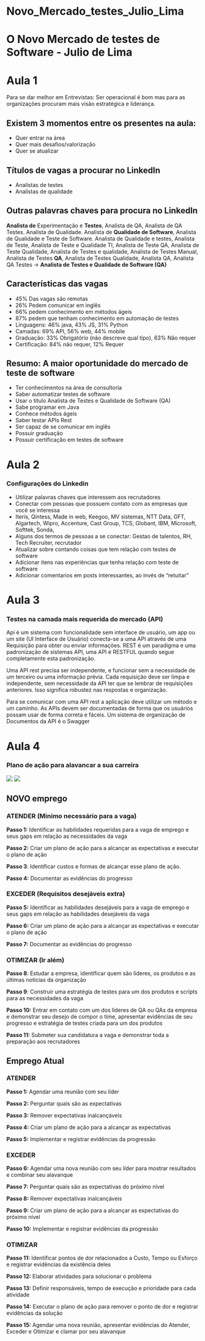 # Novo_Mercado_testes_Julio_Lima
# O Novo Mercado de testes de Software - Julio de Lima

# Aula 1
Para se dar melhor em Entrevistas:
Ser operacional é bom mas para as organizações procuram mais visão estratégica e liderança.

## Existem 3 momentos entre os presentes na aula:
* Quer entrar na área
* Quer mais desafios/valorização
* Quer se atualizar

## Títulos de vagas a procurar no LinkedIn
* Analistas de testes
* Analistas de qualidade

## Outras palavras chaves para procura no LinkedIn
**Analista de** Experimentação e **Testes**, Analista de QA, Analista de QA Testes. Analista de Qualidade. Analista de **Qualidade de Software**, Analista de Qualidade e Teste de Software. Analista de Qualidade e testes, Analista de Teste, Analista de Teste e Qualidade TI, Analista de Teste QA, Analista de Teste Qualidade, Analista de Testes e qualidade, Analista de Testes Manual, Analista de Testes **QA**, Analista de Testes Qualidade, Analista QA, Analista QA Testes -> **Analista de Testes e Qualidade de Software (QA)**

## Características das vagas
* 45% Das vagas são remotas
* 26% Pedem comunicar em inglês
* 66% pedem conhecimento em métodos ágeis
* 87% pedem que tenham conhecimento em automação de testes
* Linguagens: 46% java, 43% JS, 31% Python
* Camadas: 69% API, 56% web, 44% mobile
* Graduação: 33% Obrigatório (não descreve qual tipo), 63% Não requer
* Certificação: 84% não requer, 12% Requer

## Resumo: A maior oportunidade do mercado de teste de software
* Ter conhecimentos na área de consultoria 
* Saber automatizar testes de software
* Usar o titulo Analista de Testes e Qualidade de Software (QA)
* Sabe programar em Java 
* Conhece métodos ágeis
* Saber testar APIs Rest
* Ser capaz de se comunicar em inglês
* Possuir graduação
* Possuir certificação em testes de software

# Aula 2
### Configurações do Linkedin
* Utilizar palavras chaves que interessem aos recrutadores
* Conectar com pessoas que possuem contato com as empresas que você se interessa
* Iteris, Qintess, Made in web, Keegoo, MV sistemas, NTT Data, GFT, Algartech,  Wipro, Accenture, Cast Group, TCS, Globant, IBM, Microsoft, Softtek, Sonda, 
* Alguns dos termos de pessoas a se conectar: Gestao de talentos, RH, Tech Recruiter, recrutador
* Atualizar sobre contando coisas que tem relação com testes de software
* Adicionar itens nas experiências que tenha relação com teste de software
* Adicionar comentarios em posts interessantes, ao invés de “retuitar”

# Aula 3
### Testes na camada mais requerida do mercado (API)

Api é um sistema com funcionalidade sem interface de usuário, um app ou um site (UI Interface de Usuário) conecta-se a uma API através de uma Requisição para obter ou enviar informações.
REST é um paradigma e uma padronização de sistemas API, uma API é RESTFUL quando segue completamente esta padronização.

Uma API rest precisa ser independente, e funcionar sem a necessidade de um terceiro ou uma informação prévia. Cada requisição deve ser limpa e independente, sem necessidade da API ter que se lembrar de requisições anteriores. Isso significa robustez nas respostas e organização.

Para se comunicar com uma API rest a aplicação deve utilizar um método e um caminho.
As APIs devem ser documentadas de forma que os usuários possam usar de forma correta e fáceis. Um sistema de organização de Documentos da API é o Swagger

# Aula 4
### Plano de ação para alavancar a sua carreira
![](assets/image%202.png)
![](assets/image.png)
## NOVO emprego
### ATENDER (Minimo necessário para a vaga)

**Passo 1:** Identificar as habilidades requeridas para a vaga de emprego e
seus gaps em relação as necessidades da vaga

**Passo 2:** Criar um plano de ação para a alcançar as expectativas e
executar o plano de ação

**Passo 3**: Identificar custos e formas de alcançar esse plano de ação.

**Passo 4:** Documentar as evidências do progresso

### EXCEDER (Requisitos desejáveis extra)

**Passo 5:** Identificar as habilidades desejáveis para a vaga de emprego e
seus gaps em relação as habilidades desejáveis da vaga

**Passo 6:** Criar um plano de ação para a alcançar as expectativas e
executar o plano de ação

**Passo 7:** Documentar as evidências do progresso

### OTIMIZAR (Ir além)

**Passo 8**: Estudar a empresa, identificar quem são líderes, os produtos e as últimas notícias da organização

**Passo 9**: Construir uma estratégia de testes para um dos produtos e scripts
para as necessidades da vaga

**Passo 10:** Entrar em contato com um dos líderes de QA ou QAs da
empresa e demonstrar seu desejo de compor o time, apresentar evidências
de seu progresso e estratégia de testes criada para um dos produtos

**Passo 11:** Submeter sua candidatura a vaga e demonstrar toda a
preparação aos recrutadores

## Emprego Atual
### ATENDER

**Passo 1:** Agendar uma reunião com seu líder

**Passo 2:** Perguntar quais são as expectativas

**Passo 3:** Remover expectativas inalcançáveis

**Passo 4:** Criar um plano de ação para a alcançar as expectativas

**Passo 5:** Implementar e registrar evidências da progressão

### EXCEDER

**Passo 6:** Agendar uma nova reunião com seu líder para mostrar
resultados e combinar seu alavanque

**Passo 7:** Perguntar quais são as expectativas do próximo nível

**Passo 8:** Remover expectativas inalcançáveis

**Passo 9:** Criar um plano de ação para a alcançar as expectativas do
próximo nível

**Passo 10:** Implementar e registrar evidências da progressão

### OTIMIZAR

**Passo 11:** Identificar pontos de dor relacionados a Custo, Tempo ou
Esforço e registrar evidências da existência deles

**Passo 12:** Elaborar atividades para solucionar o problema

**Passo 13:** Definir responsáveis, tempo de execução e prioridade para
cada atividade

**Passo 14:** Executar o plano de ação para remover o ponto de dor e
registrar evidências da solução

**Passo 15:** Agendar uma nova reunião, apresentar evidências do
Atender, Exceder e Otimizar e clamar por seu alavanque

